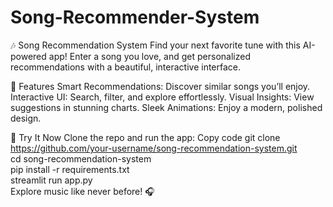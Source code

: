 # Song-Recommender-System
🎶 Song Recommendation System Find your next favorite tune with this AI-powered app! Enter a song you love, and get personalized recommendations with a beautiful, interactive interface.

🌟 Features
Smart Recommendations: Discover similar songs you’ll enjoy.
Interactive UI: Search, filter, and explore effortlessly.
Visual Insights: View suggestions in stunning charts.
Sleek Animations: Enjoy a modern, polished design.

🚀 Try It Now
Clone the repo and run the app:
Copy code
git clone https://github.com/your-username/song-recommendation-system.git  
cd song-recommendation-system  
pip install -r requirements.txt  
streamlit run app.py  
Explore music like never before! 🎧
